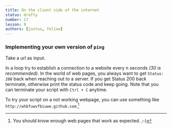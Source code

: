 ```yaml
---
title: On the client side of the internet
status: drafty
number: 17
lesson: 9
authors: [justus, felixw]
---
```


### Implementing your own version of `ping`

Take a url as input.

In a loop try to establish a connection to a website every n seconds _(30 is recommended)_. In the world of web pages, you always want to get `Status: 200` back when reaching out to a server.
If you get Status 200 back terminate, otherwise print the status code and keep going. Note that you can terminate your script with `Ctrl + C` anytime.

To try your script on a not working webpage, you can use something like `http://whbfuwvfbiuwe.github.com`.[^working]

[^working]:
    You should know enough web pages that work as expected. ;-)
